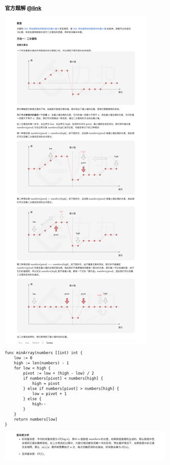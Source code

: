 ### 官方题解 [@link](https://leetcode-cn.com/problems/xuan-zhuan-shu-zu-de-zui-xiao-shu-zi-lcof/solution/xuan-zhuan-shu-zu-de-zui-xiao-shu-zi-by-leetcode-s/)

![1.png](./source/1.png)
```Golang
func minArray(numbers []int) int {
	low := 0
	high := len(numbers) - 1
	for low < high {
		pivot := low + (high - low) / 2
        if numbers[pivot] < numbers[high] {
            high = pivot
        } else if numbers[pivot] > numbers[high] {
            low = pivot + 1
        } else {
            high--
        }
	}
	return numbers[low]
}
```
![2.png](./source/2.png)
